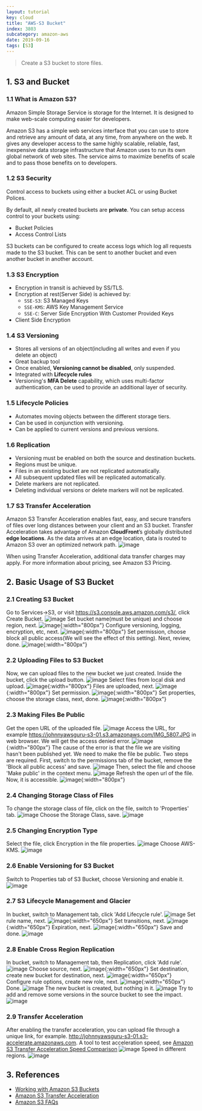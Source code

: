 ```yaml
---
layout: tutorial
key: cloud
title: "AWS-S3 Bucket"
index: 3803
subcategory: amazon-aws
date: 2019-09-16
tags: [S3]
---
```


> Create a S3 bucket to store files.

## 1. S3 and Bucket
### 1.1 What is Amazon S3?
Amazon Simple Storage Service is storage for the Internet. It is designed to make web-scale computing easier for developers.

Amazon S3 has a simple web services interface that you can use to store and retrieve any amount of data, at any time, from anywhere on the web. It gives any developer access to the same highly scalable, reliable, fast, inexpensive data storage infrastructure that Amazon uses to run its own global network of web sites. The service aims to maximize benefits of scale and to pass those benefits on to developers.
### 1.2 S3 Security
Control access to buckets using either a bucket ACL or using Bucket Polices.

By default, all newly created buckets are **private**. You can setup access control to your buckets using:
* Bucket Policies
* Access Control Lists

S3 buckets can be configured to create access logs which log all requests made to the S3 bucket. This can be sent to another bucket and even another bucket in another account.

### 1.3 S3 Encryption
* Encryption in transit is achieved by SS/TLS.
* Encryption at rest(Server Side) is achieved by:
  - `SSE-S3`: S3 Managed Keys
  - `SSE-KMS`: AWS Key Management Service
  - `SSE-C`: Server Side Encryption With Customer Provided Keys
* Client Side Encryption

### 1.4 S3 Versioning
* Stores all versions of an object(including all writes and even if you delete an object)
* Great backup tool
* Once enabled, **Versioning cannot be disabled**, only suspended.
* Integrated with **Lifecycle rules**
* Versioning's **MFA Delete** capability, which uses multi-factor authentication, can be used to provide an additional layer of security.

### 1.5 Lifecycle Policies
* Automates moving objects between the different storage tiers.
* Can be used in conjunction with versioning.
* Can be applied to current versions and previous versions.

### 1.6 Replication
* Versioning must be enabled on both the source and destination buckets.
* Regions must be unique.
* Files in an existing bucket are not replicated automatically.
* All subsequent updated files will be replicated automatically.
* Delete markers are not replicated.
* Deleting individual versions or delete markers will not be replicated.

### 1.7 S3 Transfer Acceleration
Amazon S3 Transfer Acceleration enables fast, easy, and secure transfers of files over long distances between your client and an S3 bucket. Transfer Acceleration takes advantage of Amazon **CloudFront**’s globally distributed **edge locations**. As the data arrives at an edge location, data is routed to Amazon S3 over an optimized network path.
![image](/assets/images/note/9551/3-16-s3-exam-tips-12.png)

When using Transfer Acceleration, additional data transfer charges may apply. For more information about pricing, see Amazon S3 Pricing.

## 2. Basic Usage of S3 Bucket
### 2.1 Creating S3 Bucket
Go to Services->S3, or visit https://s3.console.aws.amazon.com/s3/, click Create Bucket.
![image](/assets/images/cloud/3803/s3-home.png)
Set bucket name(must be unique) and choose region, next.
![image](/assets/images/note/9551/3-5-create-s3-bucket.png){:width="800px"}
Configure versioning, logging, encryption, etc, next.
![image](/assets/images/note/9551/3-5-create-s3-bucket-config.png){:width="800px"}
Set permission, choose block all public access(We will see the effect of this setting). Next, review, done.
![image](/assets/images/note/9551/3-5-create-s3-bucket-permission.png){:width="800px"}
### 2.2 Uploading Files to S3 Bucket
Now, we can upload files to the new bucket we just created. Inside the bucket, click the upload button.
![image](/assets/images/cloud/3803/s3-bucket.png)
Select files from local disk and upload.
![image](/assets/images/cloud/3803/s3-upload.png){:width="800px"}
Files are uploaded, next.
![image](/assets/images/note/9551/3-5-upload-file.png){:width="800px"}
Set permission.
![image](/assets/images/note/9551/3-5-upload-file-permission.png){:width="800px"}
Set properties, choose the storage class, next, done.
![image](/assets/images/note/9551/3-5-upload-file-properties.png){:width="800px"}
### 2.3 Making Files Be Public
Get the open URL of the uploaded file.
![image](/assets/images/note/9551/3-5-file-link.png)
Access the URL, for example https://johnnyawsguru-s3-01.s3.amazonaws.com/IMG_5807.JPG in web browser. We will get the access denied error.
![image](/assets/images/note/9551/3-5-file-access-denied.png){:width="800px"}
The cause of the error is that the file we are visiting hasn't been published yet. We need to make the file be public. Two steps are required. First, switch to the permissions tab of the bucket, remove the 'Block all public access' and save.
![image](/assets/images/note/9551/3-5-public-bucket.png)
Then, select the file and choose 'Make public' in the context menu.
![image](/assets/images/note/9551/3-5-public-file.png)
Refresh the open url of the file. Now, it is accessible.
![image](/assets/images/note/9551/3-5-public-file-success.png){:width="800px"}
### 2.4 Changing Storage Class of Files
To change the storage class of file, click on the file, switch to 'Properties' tab.
![image](/assets/images/note/9551/3-5-change-storage-class.png)
Choose the Storage Class, save.
![image](/assets/images/cloud/3803/s3-file-storage-class.png)
### 2.5 Changing Encryption Type
Select the file, click Encryption in the file properties.
![image](/assets/images/note/9551/3-6-change-encryption-type.png)
Choose AWS-KMS.
![image](/assets/images/note/9551/3-6-change-encryption-type2.png)
### 2.6 Enable Versioning for S3 Bucket
Switch to Properties tab of S3 Bucket, choose Versioning and enable it.
![image](/assets/images/cloud/3803/s3-versioning.png)
### 2.7 S3 Lifecycle Management and Glacier
In bucket, switch to Management tab, click 'Add Lifecycle rule'.
![image](/assets/images/cloud/3803/s3-lifecycle-management.png)
Set rule name, next.
![image](/assets/images/note/9551/3-8-create-lifecycle-rule-1.png){:width="650px"}
Set transitions, next.
![image](/assets/images/note/9551/3-8-create-lifecycle-rule-transitions.png){:width="650px"}
Expiration, next.
![image](/assets/images/note/9551/3-8-create-lifecycle-rule-expiration.png){:width="650px"}
Save and done.
![image](/assets/images/note/9551/3-8-create-lifecycle-rule-done.png)
### 2.8 Enable Cross Region Replication
In bucket, switch to Management tab, then Replication, click 'Add rule'.
![image](/assets/images/cloud/3803/s3-replication.png)
Choose source, next.
![image](/assets/images/note/9551/3-9-create-replication-rule-source.png){:width="650px"}
Set destination, create new bucket for destination, next.
![image](/assets/images/note/9551/3-9-create-replication-rule-destination.png){:width="650px"}
Configure rule options, create new role, next.
![image](/assets/images/note/9551/3-9-create-replication-rule-role.png){:width="650px"}
Done.
![image](/assets/images/note/9551/3-9-create-replication-rule-done.png)
The new bucket is created, but nothing in it.
![image](/assets/images/note/9551/3-9-new-replication-bucket.png)
Try to add and remove some versions in the source bucket to see the impact.
![image](/assets/images/note/9551/3-9-new-replication-bucket-replicated.png)
### 2.9 Transfer Acceleration
After enabling the transfer acceleration, you can upload file through a unique link, for example.
http://johnnyawsguru-s3-01.s3-accelerate.amazonaws.com. A tool to test acceleration speed, see [Amazon S3 Transfer Acceleration Speed Comparison](https://s3-accelerate-speedtest.s3-accelerate.amazonaws.com/en/accelerate-speed-comparsion.html)
![image](/assets/images/note/9551/3-10-transfer-acceleration-speed-comparison.png)
Speed in different regions.
![image](/assets/images/note/9551/3-10-transfer-acceleration-speed-comparison2.png)

## 3. References
* [Working with Amazon S3 Buckets](https://docs.aws.amazon.com/AmazonS3/latest/dev/UsingBucket.html)
* [Amazon S3 Transfer Acceleration](https://docs.aws.amazon.com/AmazonS3/latest/dev/transfer-acceleration.html)
* [Amazon S3 FAQs](https://aws.amazon.com/s3/faqs/)
